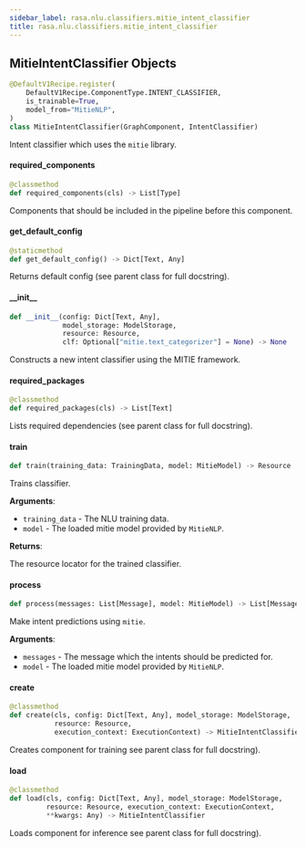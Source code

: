 ```yaml
---
sidebar_label: rasa.nlu.classifiers.mitie_intent_classifier
title: rasa.nlu.classifiers.mitie_intent_classifier
---
```

## MitieIntentClassifier Objects

```python
@DefaultV1Recipe.register(
    DefaultV1Recipe.ComponentType.INTENT_CLASSIFIER,
    is_trainable=True,
    model_from="MitieNLP",
)
class MitieIntentClassifier(GraphComponent, IntentClassifier)
```

Intent classifier which uses the `mitie` library.

#### required\_components

```python
@classmethod
def required_components(cls) -> List[Type]
```

Components that should be included in the pipeline before this component.

#### get\_default\_config

```python
@staticmethod
def get_default_config() -> Dict[Text, Any]
```

Returns default config (see parent class for full docstring).

#### \_\_init\_\_

```python
def __init__(config: Dict[Text, Any],
             model_storage: ModelStorage,
             resource: Resource,
             clf: Optional["mitie.text_categorizer"] = None) -> None
```

Constructs a new intent classifier using the MITIE framework.

#### required\_packages

```python
@classmethod
def required_packages(cls) -> List[Text]
```

Lists required dependencies (see parent class for full docstring).

#### train

```python
def train(training_data: TrainingData, model: MitieModel) -> Resource
```

Trains classifier.

**Arguments**:

- `training_data` - The NLU training data.
- `model` - The loaded mitie model provided by `MitieNLP`.
  

**Returns**:

  The resource locator for the trained classifier.

#### process

```python
def process(messages: List[Message], model: MitieModel) -> List[Message]
```

Make intent predictions using `mitie`.

**Arguments**:

- `messages` - The message which the intents should be predicted for.
- `model` - The loaded mitie model provided by `MitieNLP`.

#### create

```python
@classmethod
def create(cls, config: Dict[Text, Any], model_storage: ModelStorage,
           resource: Resource,
           execution_context: ExecutionContext) -> MitieIntentClassifier
```

Creates component for training see parent class for full docstring).

#### load

```python
@classmethod
def load(cls, config: Dict[Text, Any], model_storage: ModelStorage,
         resource: Resource, execution_context: ExecutionContext,
         **kwargs: Any) -> MitieIntentClassifier
```

Loads component for inference see parent class for full docstring).

